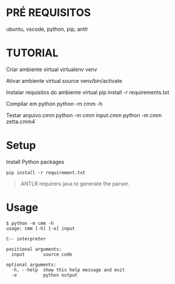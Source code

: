﻿# PRÉ REQUISITOS
ubuntu, vscode, python, pip, antlr

# TUTORIAL

Criar ambiente virtual
virtualenv venv

Ativar ambiente virtual
source venv/bin/activate

Instalar requisitos do ambiente virtual
pip install -r requirements.txt

Compilar em python
python -m cmm -h

Testar arquivo.cmm
python -m cmm input.cmm
python -m cmm zetta.cmm4

# Setup 

Install Python packages
```shell
pip install -r requirement.txt
```

> ANTLR requirers java to generate the parser.

# Usage

```shell
$ python -m cmm -h
usage: cmm [-h] [-o] input

C-- interpreter

positional arguments:
  input       source code

optional arguments:
  -h, --help  show this help message and exit
  -o          python output
```

